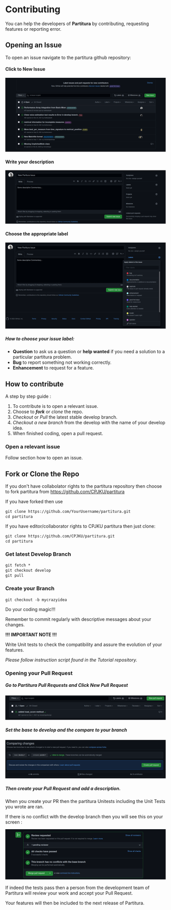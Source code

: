 # Contributing

You can help the developers of **Partitura** by contributing, requesting features or reporting error.



## Opening an Issue

To open an issue navigate to the partitura github repository:

[Repository]: https://github.com/CPJKU/partitura/issues	"Partitura Issues Link"



#### Click to **New Issue**

![](../static/issue_page.png)



#### Write your description

![](../static/writing_issue.png)



#### Choose the appropriate label

![](../static/issue_choosing_label.png)



##### How to choose your issue label:

- **Question** to ask us a question or **help wanted** if you need a solution to a particular partitura problem.
- **Bug** to report something not working correctly.
- **Enhancement** to request for a feature.





## How to contribute

A step by step guide :	

1. To contribute is to open a relevant issue.
2. Choose to ***fork*** or *clone* the repo.
3. *Checkout* or *Pull* the latest stable develop branch.
4. *Checkout a new branch* from the develop with the name of your develop idea.
5. When finished coding, open a pull request.



### Open a relevant issue

Follow section how to open an issue.



## **Fork** or Clone the Repo

If you don't have collabolator rights to the partitura repository then choose to fork partitura from 
https://github.com/CPJKU/partitura


If you have forked then use
```shell
git clone https://github.com/YourUsername/partitura.git
cd partitura
```

If you have editor/collaborator rights to CPJKU partitura then just clone:

```shell
git clone https://github.com/CPJKU/partitura.git
cd partitura
```


### Get latest Develop Branch

```shell
git fetch *
git checkout develop
git pull
```



### Create your Branch

```shel
git checkout -b mycrazyidea
```



Do your coding magic!!!

Remember to commit regularly with descriptive messages about your changes.



**!!! IMPORTANT NOTE !!!**

Write Unit tests to check the compatibility and assure the evolution of your features.

*Please follow instruction script found in the Tutorial repository.*



### Opening your Pull Request



##### Go to Partitura Pull Requests and Click New Pull Request

[Partitura Pull Requests]: https://github.com/CPJKU/partitura/pulls	"Partitura Pull Requests"

![](../static/pull_requests.png)



##### Set the base to develop and the compare to your branch

![](../static/open_pull_request.png)



##### Then create your Pull Request and add a description.

When you create your PR then the partitura Unitests including the Unit Tests you wrote are ran.

If there is no conflict with the develop branch then you will see this on your screen :


![](../static/unitest_pass.png)



If indeed the tests pass then a person from the development team of Partitura will review your work and accept your Pull Request.

Your features will then be included to the next release of Partitura.